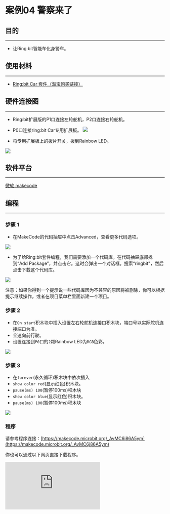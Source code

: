 ﻿---
sidebar_position: 12
sidebar_label: 警察来了

---

# 案例04 警察来了

## 目的
---
- 让Ring:bit智能车化身警车。

## 使用材料
---
- [Ring:bit Car 套件（淘宝购买链接）](https://item.taobao.com/item.htm?ft=t&id=608540718403)

## 硬件连接图
---
- Ring:bit扩展版的P1口连接左轮舵机，P2口连接右轮舵机。
- P0口连接ring:bit Car专用扩展板。
![](https://wiki-media-ef.oss-cn-hongkong.aliyuncs.com//images/D5sFydb.jpg)

- 将专用扩展板上的拨片开关，拨到Rainbow LED。

![](https://wiki-media-ef.oss-cn-hongkong.aliyuncs.com//images/s3rVwxZ.jpg)

## 软件平台
---
[微软 makecode](https://makecode.microbit.org/#)

## 编程
---
### 步骤 1
- 在MakeCode的代码抽屉中点击Advanced，查看更多代码选项。

![](https://wiki-media-ef.oss-cn-hongkong.aliyuncs.com//images/2qCyzQ7.png)

- 为了给Ring:bit套件编程，我们需要添加一个代码库。在代码抽屉底部找到“Add Package”，并点击它。这时会弹出一个对话框。搜索“ringbit"，然后点击下载这个代码库。

![](https://wiki-media-ef.oss-cn-hongkong.aliyuncs.com//images/1Wq2Mov.jpg)

注意：如果你得到一个提示说一些代码库因为不兼容的原因将被删除，你可以根据提示继续操作，或者在项目菜单栏里面新建一个项目。

### 步骤 2

- 在`On start`积木块中插入设置左右轮舵机连接口积木块，端口号以实际舵机连接端口为准。
- 全速向前行驶。
- 设置连接到`P0`口的`2`颗Rainbow LED为`RGB`色彩。

![](https://wiki-media-ef.oss-cn-hongkong.aliyuncs.com//images/ring_bit_car_v2_case_04_01.png)

### 步骤 3

- 在`forever`(永久循环)积木块中依次插入
- `show color red`(显示红色)积木块。
- `pause(ms) 100`(暂停100ms)积木块
- `show color blue`(显示红色)积木块。
- `pause(ms) 100`(暂停100ms)积木块

![](https://wiki-media-ef.oss-cn-hongkong.aliyuncs.com//images/ring_bit_car_v2_case_04_02.png)


### 程序

请参考程序连接：[https://makecode.microbit.org/_AvMC6j86A5ym](https://makecode.microbit.org/_AvMC6j86A5ym)

你也可以通过以下网页直接下载程序。

<div
    style={{
        position: 'relative',
        paddingBottom: '60%',
        overflow: 'hidden',
    }}
>
    <iframe
        src="https://makecode.microbit.org/_AvMC6j86A5ym"
        frameborder="0"
        sandbox="allow-popups allow-forms allow-scripts allow-same-origin"
        style={{
            position: 'absolute',
            width: '100%',
            height: '100%',
        }}
    />
</div>
---


## 结论
---
- 小车闪亮红蓝警灯全速前进。

![](https://wiki-media-ef.oss-cn-hongkong.aliyuncs.com//images/E4XxlGK.jpg)

## 思考
---
- 让你的小车闪亮黄白急救警灯，如何编写代码？

## 常见问题
---


## 相关阅读
---
